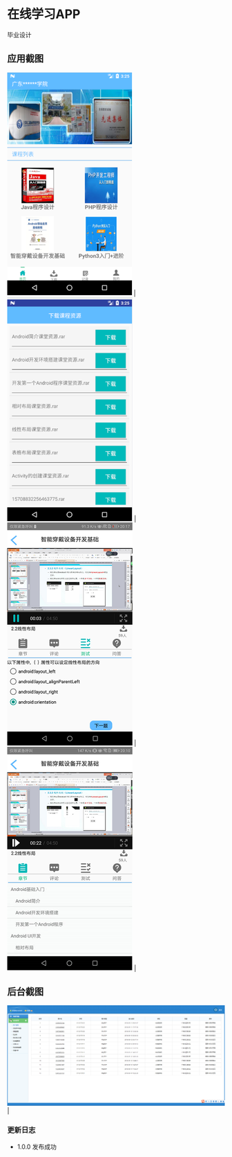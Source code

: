 # 在线学习APP
 毕业设计
## 应用截图
 ![1](https://github.com/carsher/StudyPlatform/blob/master/imgs/95fb9f09831ecbfa6effd33618995ca.png) |
 ![2](https://github.com/carsher/StudyPlatform/blob/master/imgs/f09d263c4042ce577468015521cef15.png) |
 ![3](https://github.com/carsher/StudyPlatform/blob/master/imgs/%E5%9B%BE%E7%89%875.png) | 
 ![4](https://github.com/carsher/StudyPlatform/blob/master/imgs/%E5%9B%BE%E7%89%874.png) | 
## 后台截图
 ![1](https://github.com/carsher/StudyPlatform/blob/master/imgs/e3467f7ed980e978344d3d862dc124e.png) |


### 更新日志
- 1.0.0 发布成功
